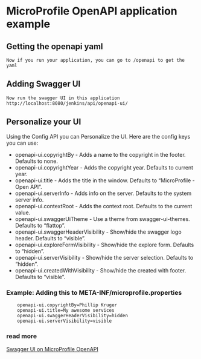 # MicroProfile OpenAPI application example

## Getting the openapi yaml

```
Now if you run your application, you can go to /openapi to get the yaml
```

## Adding Swagger UI

```
Now run the swagger UI in this application http://localhost:8080/jenkins/api/openapi-ui/
```

## Personalize your UI

Using the Config API you can Personalize the UI. Here are the config keys you can use:

* openapi-ui.copyrightBy - Adds a name to the copyright in the footer. Defaults to none.
* openapi-ui.copyrightYear - Adds the copyright year. Defaults to current year.
* openapi-ui.title - Adds the title in the window. Defaults to “MicroProfile - Open API”.
* openapi-ui.serverInfo - Adds info on the server. Defaults to the system server info.
* openapi-ui.contextRoot - Adds the context root. Defaults to the current value.
* openapi-ui.swaggerUiTheme - Use a theme from swagger-ui-themes. Defaults to “flattop”.
* openapi-ui.swaggerHeaderVisibility - Show/hide the swagger logo header. Defaults to “visible”.
* openapi-ui.exploreFormVisibility - Show/hide the explore form. Defaults to “hidden”.
* openapi-ui.serverVisibility - Show/hide the server selection. Defaults to “hidden”.
* openapi-ui.createdWithVisibility - Show/hide the created with footer. Defaults to “visible”.

### Example: Adding this to META-INF/microprofile.properties

```
    openapi-ui.copyrightBy=Phillip Kruger
    openapi-ui.title=My awesome services
    openapi-ui.swaggerHeaderVisibility=hidden
    openapi-ui.serverVisibility=visible

```

### read more 
[Swagger UI on MicroProfile OpenAPI](https://www.phillip-kruger.com/post/microprofile_openapi_swaggerui/)
